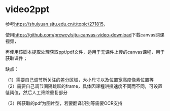 # video2ppt

参考<https://shuiyuan.sjtu.edu.cn/t/topic/271815>，

使用<https://github.com/prcwcy/sjtu-canvas-video-download>下载canvas网课视频，  

再使用该脚本提取处理获取ppt/pdf文件，适用于无课件上传的canvas课程，用于获取课件；   

缺点：  

（1）需要自己调节所关注的差分区域，大小尺寸以及位置宽高度像素位置等  
（2）需要自己调节间隔跳跃的frame，具体因课程讲授速度不同而不同，可设置低阈值，然后人工筛除重复部分

（3）所获取的pdf为图片型，若要翻译识别等需要OCR支持


